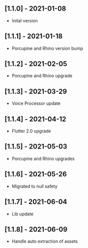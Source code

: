 ## [1.1.0] - 2021-01-08
* Inital version

## [1.1.1] - 2021-01-18
* Porcupine and Rhino version bump

## [1.1.2] - 2021-02-05
* Porcupine and Rhino upgrade

## [1.1.3] - 2021-03-29
* Voice Processor update

## [1.1.4] - 2021-04-12
* Flutter 2.0 upgrade

## [1.1.5] - 2021-05-03
* Porcupine and Rhino upgrades

## [1.1.6] - 2021-05-26
* Migrated to null safety

## [1.1.7] - 2021-06-04
* Lib update

## [1.1.8] - 2021-06-09
* Handle auto extraction of assets